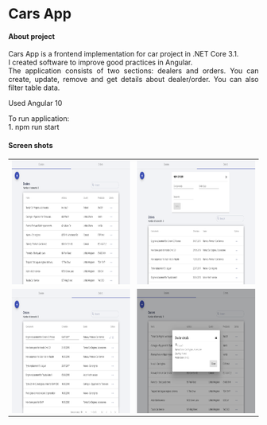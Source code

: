 <h1>Cars App</h1>

<h4>About project</h4>

<p align="justify">Cars App is a frontend implementation for car project in .NET Core 3.1. <br>
  I created software to improve good practices in Angular. <br>
The application consists of two sections: dealers and orders. You can create, update, remove and get details about dealer/order. You can also filter table data.

Used Angular 10 </p>

<p align="justify">To run application:<br>
1. npm run start
</p>

<h4>Screen shots</h4>

| | |
| :---: | :---: |
| <img src="https://github.com/Dorota1997/cars-api-angular/blob/images/images/cars1.PNG" alt="#toadd" width="630" height="250"/> | <img src="https://github.com/Dorota1997/cars-api-angular/blob/images/images/cars2.PNG" alt="#toadd" width="630" height="250"/> |
| <img src="https://github.com/Dorota1997/cars-api-angular/blob/images/images/cars3.PNG" alt="#toadd" width="630" height="250"/> | <img src="https://github.com/Dorota1997/cars-api-angular/blob/images/images/cars4.PNG" alt="#toadd" width="630" height="250"/> |
